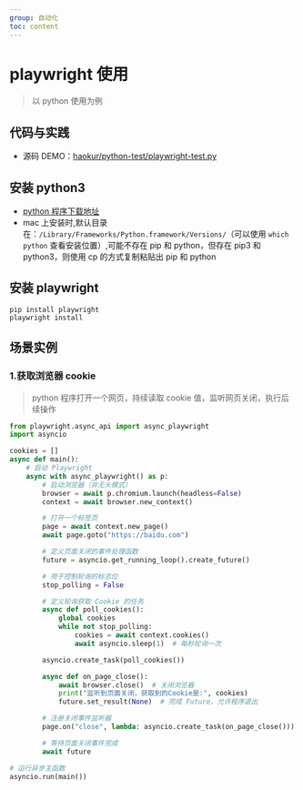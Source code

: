 ```yaml
---
group: 自动化
toc: content
---
```


# playwright 使用

> 以 python 使用为例

## 代码与实践

- 源码 DEMO：[haokur/python-test/playwright-test.py](https://github.com/haokur/python-test/blob/main/playwright-test.py)

## 安装 python3

- [python 程序下载地址](https://www.python.org/downloads/)
- mac 上安装时,默认目录在：`/Library/Frameworks/Python.framework/Versions/`（可以使用 `which python` 查看安装位置）,可能不存在 pip 和 python，但存在 pip3 和 python3，则使用 cp 的方式复制粘贴出 pip 和 python

## 安装 playwright

```shell
pip install playwright
playwright install
```

## 场景实例

### 1.获取浏览器 cookie

> python 程序打开一个网页，持续读取 cookie 值，监听网页关闭，执行后续操作

```python
from playwright.async_api import async_playwright
import asyncio

cookies = []
async def main():
    # 启动 Playwright
    async with async_playwright() as p:
        # 启动浏览器（非无头模式）
        browser = await p.chromium.launch(headless=False)
        context = await browser.new_context()

        # 打开一个标签页
        page = await context.new_page()
        await page.goto("https://baidu.com")

        # 定义页面关闭的事件处理函数
        future = asyncio.get_running_loop().create_future()

        # 用于控制轮询的标志位
        stop_polling = False

        # 定义轮询获取 Cookie 的任务
        async def poll_cookies():
            global cookies
            while not stop_polling:
                cookies = await context.cookies()
                await asyncio.sleep(1)  # 每秒轮询一次

        asyncio.create_task(poll_cookies())

        async def on_page_close():
            await browser.close()  # 关闭浏览器
            print("监听到页面关闭，获取到的Cookie是:", cookies)
            future.set_result(None)  # 完成 Future，允许程序退出

        # 注册关闭事件监听器
        page.on("close", lambda: asyncio.create_task(on_page_close()))

        # 等待页面关闭事件完成
        await future

# 运行异步主函数
asyncio.run(main())
```
